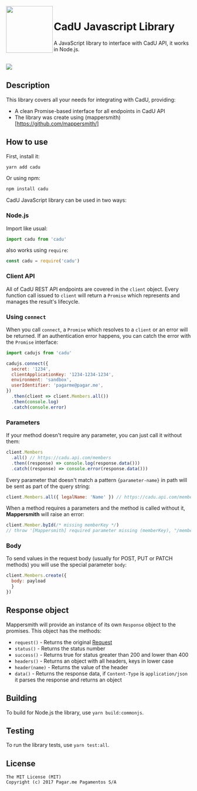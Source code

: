 <img src="https://avatars1.githubusercontent.com/u/3846050?v=4&s=200" width="127px" height="127px" align="left"/>

# CadU Javascript Library

A JavaScript library to interface with CadU API, it works in Node.js.

<br>

<a href="https://travis-ci.org/pagarme/cadu-js" >
  <img src="https://travis-ci.org/pagarme/cadu-js.svg?branch=master" align="left" />
</a>

<br>

## Description

This library covers all your needs for integrating with CadU, providing:

* A clean Promise-based interface for all endpoints in CadU API
* The library was create using (mappersmith)[https://github.com/mappersmith/]

## How to use

First, install it:

```bash
yarn add cadu
```

Or using npm:

```bash
npm install cadu
```

CadU JavaScript library can be used in two ways:

### Node.js

Import like usual:

```js
import cadu from 'cadu'
```

also works using `require`:

```js
const cadu = require('cadu')
```

### Client API

All of CadU REST API endpoints are covered in the `client` object. Every
function call issued to `client` will return a `Promise` which represents and
manages the result's lifecycle.

### Using `connect`

When you call `connect`, a `Promise` which resolves to a `client` or an
error will be returned. If an authentication error happens, you can catch
the error with the `Promise` interface:

```javascript
import cadujs from 'cadu'

cadujs.connect({
  secret: '1234',
  clientApplicationKey: '1234-1234-1234',
  environment: 'sandbox',
  userIdentifier: 'pagarme@pagar.me',
})
  .then(client => client.Members.all())
  .then(console.log)
  .catch(console.error)
```

### <a name="parameters"></a> Parameters

If your method doesn't require any parameter, you can just call it without them:

```javascript
client.Members
  .all() // https://cadu.api.com/members
  .then((response) => console.log(response.data()))
  .catch((response) => console.error(response.data()))
```

Every parameter that doesn't match a pattern `{parameter-name}` in path will be sent as part of the query string:

```javascript
client.Members.all({ legalName: 'Name' }) // https://cadu.api.com/member?legalname=Name
```

When a method requires a parameters and the method is called without it, __Mappersmith__ will raise an error:

```javascript
client.Member.byId(/* missing memberKey */)
// throw '[Mappersmith] required parameter missing (memberKey), "/members/{memberKey}" cannot be resolved'
```

### <a name="body"></a> Body

To send values in the request body (usually for POST, PUT or PATCH methods) you will use the special parameter `body`:

```javascript
client.Members.create({
  body: payload
  }
})
```

## <a name="response-object"></a> Response object

Mappersmith will provide an instance of its own `Response` object to the promises. This object has the methods:

* `request()` - Returns the original [Request](https://github.com/tulios/mappersmith/blob/master/src/request.js)
* `status()` - Returns the status number
* `success()` - Returns true for status greater than 200 and lower than 400
* `headers()` - Returns an object with all headers, keys in lower case
* `header(name)` - Returns the value of the header
* `data()` - Returns the response data, if `Content-Type` is `application/json` it parses the response and returns an object

## Building

To build for Node.js the library, use `yarn build:commonjs`.

## Testing

To run the library tests, use `yarn test:all`.

## License

```
The MIT License (MIT)
Copyright (c) 2017 Pagar.me Pagamentos S/A
```
